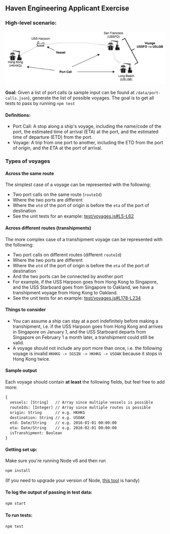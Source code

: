 ## Haven Engineering Applicant Exercise

### High-level scenario:

![alt text](/images/shipping_definitions.png)

**Goal**: Given a list of port calls (a sample input can be found at `/data/port-calls.json`), generate the list of possible voyages. The goal is to get all tests to pass by running `npm test`

#### Definitions:
- Port Call: A stop along a ship's voyage, including the name/code of the port, the estimated time of arrival (ETA) at the port, and the estimated time of departure (ETD) from the port.
- Voyage: A trip from one port to another, including the ETD from the port of origin, and the ETA at the port of arrival.

### Types of voyages
#### Across the same route
The simplest case of a voyage can be represented with the following:
- Two port calls on the same route (`routeId`)
- Where the two ports are different
- Where the `etd` of the port of origin is before the `eta` of the port of destination
- See the unit tests for an example: [test/voyages.js#L5-L62](https://github.com/HavenInc/janus-exercise/blob/master/test/voyages.js#L5-L62)

#### Across different routes (transhipments)
The more complex case of a transhipment voyage can be represented with the following:
- Two port calls on different routes (different `routeId`)
- Where the two ports are different
- Where the `etd` of the port of origin is before the `eta` of the port of destination
- And the two ports can be connected by another port
- For example, if the USS Harpoon goes from Hong Kong to Singapore, and the USS Starboard goes from Singapore to Oakland, we have a transhipment voyage from Hong Kong to Oakland.
- See the unit tests for an example: [test/voyages.js#L178-L234](https://github.com/HavenInc/janus-exercise/blob/master/test/voyages.js#L178-L234)

#### Things to consider
- You can assume a ship can stay at a port indefinitely before making a transhipment, i.e. if the USS Harpoon goes from Hong Kong and arrives in Singapore on January 1, and the USS Starboard departs from Singapore on February 1 a month later, a transhipment could still be valid.
- A voyage should not include any port more than once, i.e. the following voyage is invalid `HKHKG -> SGSIN -> HKHKG -> USOAK` because it stops in Hong Kong twice.

#### Sample output
Each voyage should contain **at least** the following fields, but feel free to add more:
```
{
  vessels: [String]   // Array since multiple vessels is possible
  routeIds: [Integer] // Array since multiple routes is possible
  origin: String      // e.g. HKHKG
  destination: String // e.g. USOAK
  etd: Date/String    // e.g. 2016-01-01 00:00:00
  eta: Date/String    // e.g. 2016-02-01 00:00:00
  isTranshipment: Boolean
}
```

#### Getting set up:
Make sure you're running Node v6 and then run
```bash
npm install
```
(If you need to upgrade your version of Node, [this tool](https://github.com/tj/n) is handy)

#### To log the output of passing in test data:
```bash
npm start
```

#### To run tests:
```bash
npm test
```
